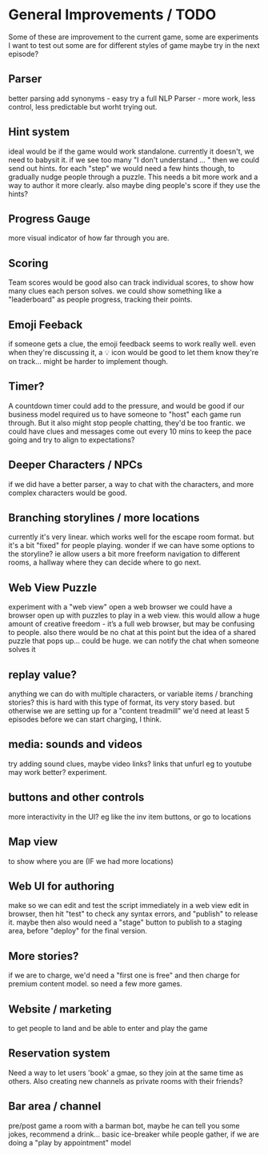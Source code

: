 # General Improvements / TODO
Some of these are improvement to the current game,
some are experiments I want to test out
some are for different styles of game maybe try in the next episode?

## Parser
better parsing
add synonyms - easy
try a full NLP Parser - more work, less control, less predictable
but worht trying out.

## Hint system
ideal would be if the game would work standalone. currently it doesn't, we need to babysit it.
if we see too many "I don't understand ... " then we could send out hints.
for each "step" we would need a few hints though, to gradually nudge people through a puzzle.
This needs a bit more work and a way to author it more clearly.
also maybe ding people's score if they use the hints?

## Progress Gauge
more visual indicator of how far through you are.

## Scoring
Team scores would be good
also can track individual scores, to show how many clues each person solves.
we could show something like a "leaderboard" as people progress, tracking their points.

## Emoji Feeback
if someone gets a clue, the emoji feedback seems to work really well.
even when they're discussing it, a :bulb: icon would be good to let them know they're on track...
might be harder to implement though.

## Timer?
A countdown timer could add to the pressure, and would be good if our business model required us to have someone to "host" each game run through.
But it also might stop people chatting, they'd be too frantic.
we could have clues and messages come out every 10 mins to keep the pace going and try to align to expectations?

## Deeper Characters / NPCs
if we did have a better parser, a way to chat with the characters, and more complex characters would be good.

## Branching storylines / more locations
currently it's very linear. which works well for the escape room format.
but it's a bit "fixed" for people playing. wonder if we can have some options to the storyline? ie allow users a bit more freeform navigation to different rooms, a hallway where they can decide where to go next.

## Web View Puzzle
experiment with a "web view" open a web browser
we could have a browser open up with puzzles to play in a web view.
this would allow a huge amount of creative freedom - it’s a full web browser, but may be confusing to people. also there would be no chat at this point
but the idea of a shared puzzle that pops up… could be huge. we can notify the chat when someone solves it

## replay value?
anything we can do with multiple characters, or variable items / branching stories?
this is hard with this type of format, its very story based.
but otherwise we are setting up for a "content treadmill"
we'd need at least 5 episodes before we can start charging, I think.

## media: sounds and videos
try adding sound clues, maybe video links?
links that unfurl eg to youtube may work better?
experiment.

## buttons and other controls
more interactivity in the UI? eg like the inv item buttons, or go to locations

## Map view
to show where you are (IF we had more locations)

## Web UI for authoring
make so we can edit and test the script immediately in a web view
edit in browser, then hit "test" to check any syntax errors, and "publish" to release it.
maybe then also would need a "stage" button to publish to a staging area, before "deploy" for the final version.

## More stories?
if we are to charge, we'd need a "first one is free" and then charge for premium content model.
so need a few more games.

## Website / marketing
to get people to land and be able to enter and play the game

## Reservation system
Need a way to let users 'book' a gmae, so they join at the same time as others.
Also creating new channels as private rooms with their friends?

## Bar area / channel
pre/post game a room with a barman bot, maybe he can tell you some jokes, recommend a drink...
basic ice-breaker while people gather, if we are doing a "play by appointment" model


